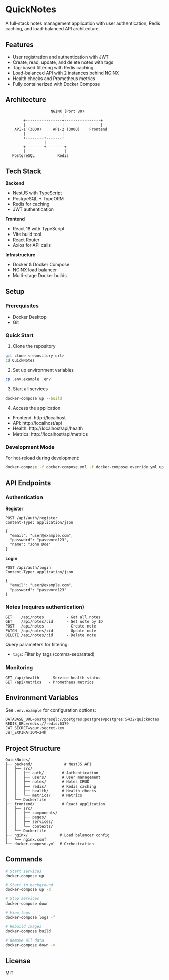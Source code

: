 # QuickNotes

A full-stack notes management application with user authentication, Redis caching, and load-balanced API architecture.

## Features

- User registration and authentication with JWT
- Create, read, update, and delete notes with tags
- Tag-based filtering with Redis caching
- Load-balanced API with 2 instances behind NGINX
- Health checks and Prometheus metrics
- Fully containerized with Docker Compose

## Architecture

```
                    NGINX (Port 80)
                         |
        +----------------+----------------+
        |                |                |
    API-1 (3000)     API-2 (3000)    Frontend
        |                |
        +--------+-------+
                 |
        +--------+--------+
        |                 |
   PostgreSQL          Redis
```

## Tech Stack

**Backend**

- NestJS with TypeScript
- PostgreSQL + TypeORM
- Redis for caching
- JWT authentication

**Frontend**

- React 18 with TypeScript
- Vite build tool
- React Router
- Axios for API calls

**Infrastructure**

- Docker & Docker Compose
- NGINX load balancer
- Multi-stage Docker builds

## Setup

### Prerequisites

- Docker Desktop
- Git

### Quick Start

1. Clone the repository

```bash
git clone <repository-url>
cd QuickNotes
```

2. Set up environment variables

```bash
cp .env.example .env
```

3. Start all services

```bash
docker-compose up --build
```

4. Access the application

- Frontend: http://localhost
- API: http://localhost/api
- Health: http://localhost/api/health
- Metrics: http://localhost/api/metrics

### Development Mode

For hot-reload during development:

```bash
docker-compose -f docker-compose.yml -f docker-compose.override.yml up
```

## API Endpoints

### Authentication

**Register**

```
POST /api/auth/register
Content-Type: application/json

{
  "email": "user@example.com",
  "password": "password123",
  "name": "John Doe"
}
```

**Login**

```
POST /api/auth/login
Content-Type: application/json

{
  "email": "user@example.com",
  "password": "password123"
}
```

### Notes (requires authentication)

```
GET    /api/notes          - Get all notes
GET    /api/notes/:id      - Get note by ID
POST   /api/notes          - Create note
PATCH  /api/notes/:id      - Update note
DELETE /api/notes/:id      - Delete note
```

Query parameters for filtering:

- `tags`: Filter by tags (comma-separated)

### Monitoring

```
GET /api/health    - Service health status
GET /api/metrics   - Prometheus metrics
```

## Environment Variables

See `.env.example` for configuration options:

```
DATABASE_URL=postgresql://postgres:postgres@postgres:5432/quicknotes
REDIS_URL=redis://redis:6379
JWT_SECRET=your-secret-key
JWT_EXPIRATION=24h
```

## Project Structure

```
QuickNotes/
├── backend/              # NestJS API
│   ├── src/
│   │   ├── auth/        # Authentication
│   │   ├── users/       # User management
│   │   ├── notes/       # Notes CRUD
│   │   ├── redis/       # Redis caching
│   │   ├── health/      # Health checks
│   │   └── metrics/     # Metrics
│   └── Dockerfile
├── frontend/            # React application
│   ├── src/
│   │   ├── components/
│   │   ├── pages/
│   │   ├── services/
│   │   └── contexts/
│   └── Dockerfile
├── nginx/              # Load balancer config
│   └── nginx.conf
└── docker-compose.yml  # Orchestration
```

## Commands

```bash
# Start services
docker-compose up

# Start in background
docker-compose up -d

# Stop services
docker-compose down

# View logs
docker-compose logs -f

# Rebuild images
docker-compose build

# Remove all data
docker-compose down -v
```

## License

MIT

